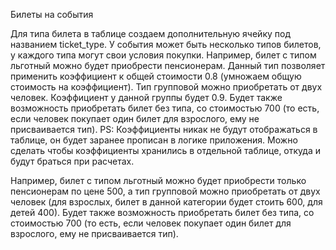 Билеты на события

Для типа билета в таблице создаем дополнительную ячейку под названием ticket_type. У события может быть несколько типов билетов, у каждого типа могут свои условия покупки. Например, билет с типом льготный можно будет приобрести пенсионерам. Данный тип позволяет применить коэффициент к общей стоимости 0.8 (умножаем общую стоимость на коэффициент). Тип групповой можно приобретать от двух человек. Коэффициент у данной группы будет 0.9. Будет также возможность приобретать билет без типа, со стоимостью 700 (то есть, если человек покупает один билет для взрослого, ему не присваивается тип).
PS: Коэффициенты никак не будут отображаться в таблице, он будет заранее прописан в логике приложения. Можно сделать чтобы коэффициенты хранились в отдельной таблице, откуда и будут браться при расчетах.

Например, билет с типом льготный можно будет приобрести только пенсионерам по цене 500, а тип групповой можно приобретать от двух человек (для взрослых, билет в данной категории будет стоить 600, для детей 400). Будет также возможность приобретать билет без типа, со стоимостью 700 (то есть, если человек покупает один билет для взрослого, ему не присваивается тип).
